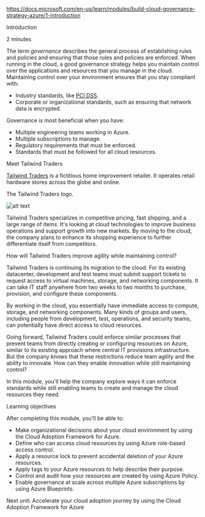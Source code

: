 https://docs.microsoft.com/en-us/learn/modules/build-cloud-governance-strategy-azure/1-introduction

Introduction

2 minutes

The term <em>governance</em> describes the general process of establishing rules and policies and ensuring that those rules and policies are enforced.
When running in the cloud, a good governance strategy helps you maintain control over the applications and resources that you manage in the cloud. Maintaining control over your environment ensures that you stay compliant with:
* Industry standards, like [PCI DSS](https://docs.microsoft.com/en-us/microsoft-365/compliance/offering-pci-dss?view=o365-worldwide%3Fazure-portal%3Dtrue).
* Corporate or organizational standards, such as ensuring that network data is encrypted.

Governance is most beneficial when you have:
* Multiple engineering teams working in Azure.
* Multiple subscriptions to manage.
* Regulatory requirements that must be enforced.
* Standards that must be followed for all cloud resources.


Meet Tailwind Traders

[Tailwind Traders](https://www.tailwindtraders.com/) is a fictitious home improvement retailer. It operates retail hardware stores across the globe and online.

The Tailwind Traders logo.

![alt text](https://docs.microsoft.com/en-us/learn/azure-fundamentals/shared/media/tailwind-traders-logo.png)

Tailwind Traders specializes in competitive pricing, fast shipping, and a large range of items. It's looking at cloud technologies to improve business operations and support growth into new markets. By moving to the cloud, the company plans to enhance its shopping experience to further differentiate itself from competitors.


How will Tailwind Traders improve agility while maintaining control?

Tailwind Traders is continuing its migration to the cloud. For its existing datacenter, development and test teams must submit support tickets to request access to virtual machines, storage, and networking components. It can take IT staff anywhere from two weeks to two months to purchase, provision, and configure these components.

By working in the cloud, you essentially have immediate access to compute, storage, and networking components. Many kinds of groups and users, including people from development, test, operations, and security teams, can potentially have direct access to cloud resources.

Going forward, Tailwind Traders could enforce similar processes that prevent teams from directly creating or configuring resources on Azure, similar to its existing approach where central IT provisions infrastructure. But the company knows that these restrictions reduce team agility and the ability to innovate. How can they enable innovation while still maintaining control?

In this module, you'll help the company explore ways it can enforce standards while still enabling teams to create and manage the cloud resources they need.

Learning objectives

After completing this module, you'll be able to:
* Make organizational decisions about your cloud environment by using the Cloud Adoption Framework for Azure.
* Define who can access cloud resources by using Azure role-based access control.
* Apply a resource lock to prevent accidental deletion of your Azure resources.
* Apply tags to your Azure resources to help describe their purpose.
* Control and audit how your resources are created by using Azure Policy.
* Enable governance at scale across multiple Azure subscriptions by using Azure Blueprints.

Next unit: Accelerate your cloud adoption journey by using the Cloud Adoption Framework for Azure



